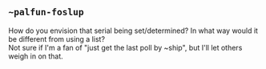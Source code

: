 ## `~palfun-foslup`
How do you envision that serial being set/determined? In what way would it be different from using a list?  
Not sure if I'm a fan of "just get the last poll by ~ship", but I'll let others weigh in on that.